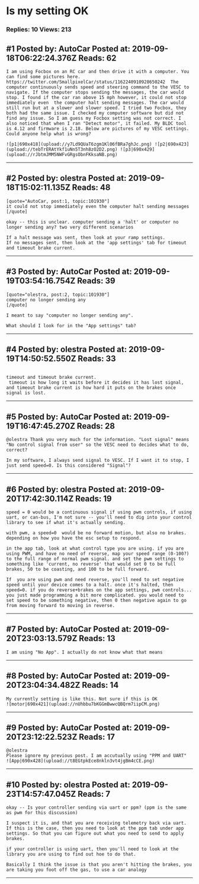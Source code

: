# Is my setting OK

### Replies: 10 Views: 213

## \#1 Posted by: AutoCar Posted at: 2019-09-18T06:22:24.376Z Reads: 62

```
I am using Focbox on an RC car and then drive it with a computer. You can find some pictures here. https://twitter.com/SmallpixelCar/status/1162240910928650242  The computer continuously sends speed and steering command to the VESC to navigate. If the computer stops sending the messages, the car would stop. I found if the car ran above 15 mph however, it could not stop immediately even  the computer halt sending messages. The car would still run but at a slower and slower speed. I tried two Focbox, they both had the same issue. I checked my computer software but did not find any issue. So I am guess my Focbox setting was not correct. I also noticed that when I ran "Detect motor", it failed. My BLDC tool is 4.12 and firmware is 2.18. Below are pictures of my VESC settings. Could anyone help what is wrong?

![p1|690x418](upload://y7Ld9QUaT6zgm1Kl06fBRa7ghJc.png) ![p2|690x423](upload://tebTrERAtYkf1uNn5T3nh8zO2D2.png) ![p3|690x429](upload://rJbtmJMM5NWFvGRgsObnFKksaNB.png)
```

---
## \#2 Posted by: olestra Posted at: 2019-09-18T15:02:11.135Z Reads: 48

```
[quote="AutoCar, post:1, topic:101930"]
it could not stop immediately even the computer halt sending messages
[/quote]

okay -- this is unclear. computer sending a 'halt' or computer no longer sending any? two very different scenarios

If a halt message was sent, then look at your ramp settings. 
If no messages sent, then look at the 'app settings' tab for timeout and timeout brake current.
```

---
## \#3 Posted by: AutoCar Posted at: 2019-09-19T03:54:16.754Z Reads: 39

```
[quote="olestra, post:2, topic:101930"]
computer no longer sending any
[/quote]

I meant to say "computer no longer sending any". 

What should I look for in the "App settings" tab?
```

---
## \#4 Posted by: olestra Posted at: 2019-09-19T14:50:52.550Z Reads: 33

```

timeout and timeout brake current.
 timeout is how long it waits before it decides it has lost signal, and timeout brake current is how hard it puts on the brakes once signal is lost.
```

---
## \#5 Posted by: AutoCar Posted at: 2019-09-19T16:47:45.270Z Reads: 28

```
@olestra Thank you very much for the information. "Lost signal" means "No control signal from user" so the VESC need to decides what to do, correct? 

In my software, I always send signal to VESC. If I want it to stop, I just send speed=0. Is this considered "Signal"?
```

---
## \#6 Posted by: olestra Posted at: 2019-09-20T17:42:30.114Z Reads: 19

```
speed = 0 would be a continuous signal if using pwm controls, if using uart, or can-bus, I'm not sure -- you'll need to dig into your control library to see if what it's actually sending.

with pwm, a speed=0  would be no forward motion, but also no brakes. depending on how you have the esc setup to respond.

in the app tab, look at what control type you are using. if you are using PWM, and have no need of reverse, map your speed range (0-100?) to the full range of normal pwm signal. and set the pwm settings to something like 'current, no reverse' that would set 0 to be full brakes, 50 to be coasting, and 100 to be full forward.

If  you are using pwm and need reverse, you'll need to set negative speed until your device comes to a halt. once it's halted, then speed=0. if you do reverse+brakes on the app settings, pwm controls... you just made programming a bit more complicated. you would need to set speed to be something negative, then 0 then negative again to go from moving forward to moving in reverse.
```

---
## \#7 Posted by: AutoCar Posted at: 2019-09-20T23:03:13.579Z Reads: 13

```
I am using "No App". I actually do not know what that means
```

---
## \#8 Posted by: AutoCar Posted at: 2019-09-20T23:04:34.482Z Reads: 14

```
My currently setting is like this. Not sure if this is OK
![motor|690x421](upload://nUhbbu7bKGGmBwwcQBQrm7iipCM.png)
```

---
## \#9 Posted by: AutoCar Posted at: 2019-09-20T23:12:22.523Z Reads: 17

```
@olestra
Please ignore my previous post. I am accutually using "PPM and UART"
![App|690x428](upload://t8EGtpkEce8nkln3vt4jgBm4cCE.png)
```

---
## \#10 Posted by: olestra Posted at: 2019-09-23T14:57:47.045Z Reads: 7

```
okay -- Is your controller sending via uart or ppm? (ppm is the same as pwm for this discussion)

I suspect it is, and that you are receiving telemetry back via uart. If this is the case, then you need to look at the ppm tab under app settings. So that you can figure out what you need to send to apply brakes.

if your controller is using uart, then you'll need to look at the library you are using to find out hoe to do that.

Basically I think the issue is that you aren't hitting the brakes, you are taking you foot off the gas, to use a car analogy
```

---
